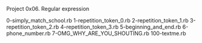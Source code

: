 Project 0x06. Regular expression

0-simply_match_school.rb
1-repetition_token_0.rb
2-repetition_token_1.rb
3-repetition_token_2.rb
4-repetition_token_3.rb
5-beginning_and_end.rb
6-phone_number.rb
7-OMG_WHY_ARE_YOU_SHOUTING.rb
100-textme.rb

